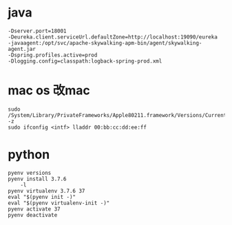 # java
    -Dserver.port=18001
    -Deureka.client.serviceUrl.defaultZone=http://localhost:19090/eureka
    -javaagent:/opt/svc/apache-skywalking-apm-bin/agent/skywalking-agent.jar
    -Dspring.profiles.active=prod
    -Dlogging.config=classpath:logback-spring-prod.xml
# mac os 改mac
    sudo /System/Library/PrivateFrameworks/Apple80211.framework/Versions/Current/Resources/airport -z
    sudo ifconfig <intf> lladdr 00:bb:cc:dd:ee:ff 
# python
    pyenv versions
    pyenv install 3.7.6
        -l
    pyenv virtualenv 3.7.6 37
    eval "$(pyenv init -)"
    eval "$(pyenv virtualenv-init -)"
    pyenv activate 37
    pyenv deactivate